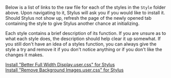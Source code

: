 Below is a list of links to the raw file for each of the styles in the `Style` folder above. Upon navigating to it, Stylus will ask you if you would like to install it. Should Stylus not show up, refresh the page of the newly opened tab containing the style to give Stylus another chance at initializing.

Each style contains a brief description of its function. If you are unsure as to what each style does, the description should help clear it up somewhat. If you still don't have an idea of a styles function, you can always give the style a try and remove it if you don't notice anything or if you don't like the changes it makes.

[Install "Better Full Width Display.user.css" for Stylus](https://gitlab.com/___Neopolitan/CSS-Tweaks/-/raw/main/Stylus/raddle.me/Style/Better%20Full%20Width%20Display.user.css)  
[Install "Remove Background Images.user.css" for Stylus](https://gitlab.com/___Neopolitan/CSS-Tweaks/-/raw/main/Stylus/raddle.me/Style/Remove%20Background%20Images.user.css)